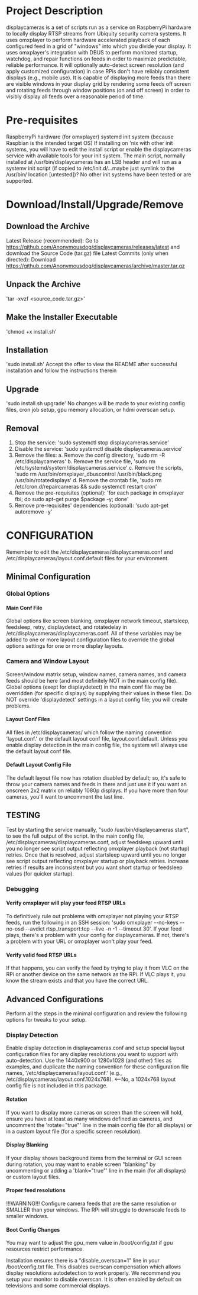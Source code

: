 # Project Description
displaycameras is a set of scripts run as a service on RaspberryPi hardware to locally display RTSP streams from Ubiquity security camera systems.  It uses omxplayer to perform hardware accelerated playback of each configured feed in a grid of "windows" into which you divide your display.  It uses omxplayer's integration with DBUS to perform monitored startup, watchdog, and repair functions on feeds in order to maximize predictable, reliable performance.  It will optionally auto-detect screen resolution (and apply customized configuration) in case RPis don't have reliably consistent displays (e.g., mobile use).  It is capable of displaying more feeds than there are visible windows in your display grid by rendering some feeds off screen and rotating feeds through window positions (on and off screen) in order to visibly display all feeds over a reasonable period of time.

# Pre-requisites
RaspberryPi hardware (for omxplayer)
systemd init system (because Raspbian is the intended target OS)
	If installing on 'nix with other init systems, you will have to edit the install script or enable the displaycameras service with available tools for your init system.
	The main script, normally installed at /usr/bin/displaycameras has an LSB header and will run as a systemv init script (if copied to /etc/init.d/...maybe just symlink to the /usr/bin/ location [untested])?  No other init systems have been tested or are supported.

# Download/Install/Upgrade/Remove
## Download the Archive
Latest Release (recommended): Go to https://github.com/Anonymousdog/displaycameras/releases/latest and download the Source Code (tar.gz) file
Latest Commits (only when directed): Download https://github.com/Anonymousdog/displaycameras/archive/master.tar.gz

## Unpack the Archive
'tar -xvzf <source_code.tar.gz>'

## Make the Installer Executable
'chmod +x install.sh'

## Installation
'sudo install.sh'
Accept the offer to view the README after successful installation and follow the instructions therein

## Upgrade
'sudo install.sh upgrade'
No changes will be made to your existing config files, cron job setup, gpu memory allocation, or hdmi overscan setup.

## Removal
1. Stop the service: 'sudo systemctl stop displaycameras.service'
2. Disable the service: 'sudo systemctl disable displaycameras.service'
3. Remove the files:
	a. Remove the config directory, 'sudo rm -R /etc/displaycameras'
	b. Remove the service file, 'sudo rm /etc/systemd/system/displaycameras.service'
	c. Remove the scripts, 'sudo rm /usr/bin/omxplayer_dbuscontrol /usr/bin/black.png /usr/bin/rotatedisplays'
	d. Remove the crontab file, 'sudo rm /etc/cron.d/repaircameras && sudo systemctl restart cron'
4. Remove the pre-requisites (optional): 'for each package in omxplayer fbi; do sudo apt-get purge $package -y; done'
5. Remove pre-requisites' dependencies (optional): 'sudo apt-get autoremove -y'

# CONFIGURATION
Remember to edit the /etc/displaycameras/displaycameras.conf and /etc/displaycameras/layout.conf.default files for your environment.

## Minimal Configuration

### Global Options
#### Main Conf File
Global options like screen blanking, omxplayer network timeout, startsleep, feedsleep, retry, displaydetect, and rotatedelay in /etc/displaycameras/displaycameras.conf.
All of these variables may be added to one or more layout configuration files to override the global options settings for one or more display layouts.

### Camera and Window Layout
Screen/window matrix setup, window names, camera names, and camera feeds should be here (and most definitely NOT in the main config file).
Global options (exept for displaydetect) in the main conf file may be overridden (for specific displays) by supplying their values in these files.
Do NOT override 'displaydetect' settings in a layout config file; you will create problems.
#### Layout Conf Files
All files in /etc/displaycameras/ which follow the naming convention 'layout.conf.<display resolution>' or the default layout conf file, layout.conf.default.
Unless you enable display detection in the main config file, the system will always use the default layout conf file.
#### Default Layout Config File
The default layout file now has rotation disabled by default; so, it's safe to throw your camera names and feeds in there and just use it if you want an onscreen 2x2 matrix on reliably 1080p displays.  If you have more than four cameras, you'll want to uncomment the last line.

## TESTING
Test by starting the service manually, "sudo /usr/bin/displaycameras start", to see the full output of the script.  In the main config file, /etc/displaycameras/displaycameras.conf, adjust feedsleep upward until you no longer see script output reflecting omxplayer playback (not startup)
retries.  Once that is resolved, adjust startsleep upward until you no longer see script output reflecting omxplayer startup or playback retries.  Increase retries if results are inconsistent but you want short startup or
feedsleep values (for quicker startup).

### Debugging
#### Verify omxplayer will play your feed RTSP URLs
To definitively rule out problems with omxplayer not playing your RTSP feeds, run the following in an SSH session:
'sudo omxplayer --no-keys --no-osd --avdict rtsp_transport:tcp <camera feed URL> --live -n -1 --timeout 30'.  If your feed plays, there's a problem with your config for displaycameras.  If not, there's a problem with your URL or omxplayer won't play your feed.
#### Verify valid feed RTSP URLs
If that happens, you can verify the feed by trying to play it from VLC on the RPi or another device on the same network as the RPi.  If VLC plays it, you know the stream exists and that you have the correct URL.

## Advanced Configurations
Perform all the steps in the minimal configuration and review the following options for tweaks to your setup.
### Display Detection
Enable display detection in displaycameras.conf and setup special layout configuration files for any display resolutions you want to support with auto-detection.  Use the 1440x900 or 1280x1028 (and other) files as examples, and
duplicate the naming convention for these configuration file names, '/etc/displaycameras/layout.conf.<display resolution>' (e.g., /etc/displaycameras/layout.conf.1024x768). <--No, a 1024x768 layout
config file is not included in this package.

#### Rotation
If you want to display more cameras on screen than the screen will hold, ensure you have at least as many windows defined as cameras, and uncomment the 'rotate="true"' line in the main config file (for all displays) or in a
custom layout file (for a specific screen resolution).

#### Display Blanking
If your display shows background items from the terminal or GUI screen during rotation, you may want to enable screen "blanking" by uncommenting or adding a 'blank="true"' line in the main (for all displays) or custom layout files.

#### Proper feed resolutions
!!!WARNING!!!
Configure camera feeds that are the same resolution or SMALLER than your windows.  The RPi will struggle to downscale feeds to smaller windows.

#### Boot Config Changes
You may want to adjust the gpu_mem value in /boot/config.txt if gpu resources restrict performance.

Installation ensures there is a "disable_overscan=1" line in your /boot/config.txt
file.  This disables overscan compensation which allows display resolutions
autodetection to work properly.  We recommend you setup your monitor to disable overscan.
It is often enabled by default on televisions and some commercial displays.
